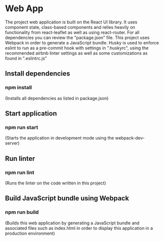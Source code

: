 # Web App

The project web application is built on the React UI library. It uses component state, class-based components and relies heavily on functionality from react-leaflet as well as using react-router. For all dependencies you can review the "package.json" file. This project uses Webpack in order to generate a JavaScript bundle. Husky is used to enforce eslint to run as a pre-commit hook with settings in ".huskyrc", using the recommended airbnb linter settings as well as some customizations as found in ".eslintrc.js"

## Install dependencies

### npm install

(Installs all dependencies as listed in package.json)

## Start application

### npm run start

(Starts the application in development mode using the webpack-dev-server)

## Run linter

### npm run lint

(Runs the linter on the code written in this project)

## Build JavaScript bundle using Webpack

### npm run build

(Builds this web application by generating a JavaScript bundle and associated files such as index.html in order to display this application in a production environment)